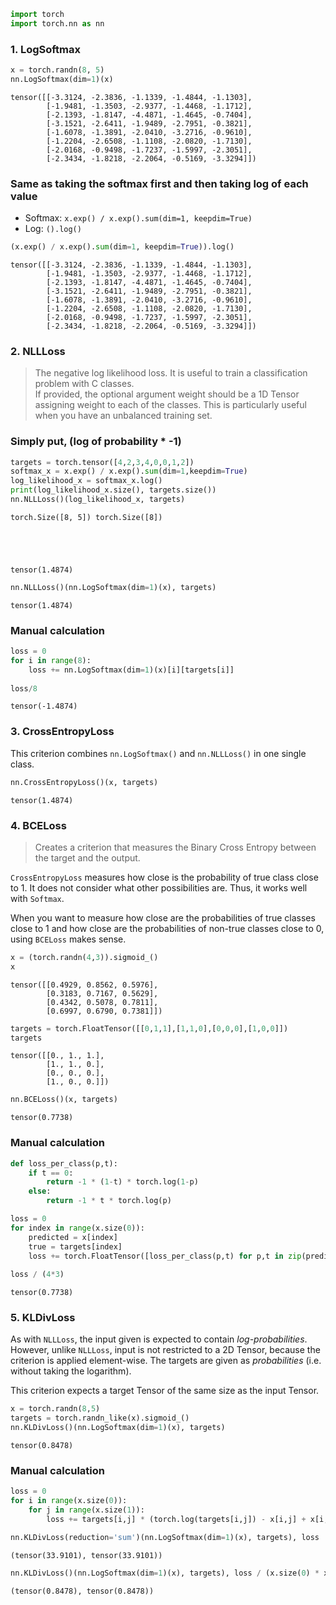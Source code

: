 

```python
import torch
import torch.nn as nn
```

### 1. LogSoftmax


```python
x = torch.randn(8, 5) 
nn.LogSoftmax(dim=1)(x)
```




    tensor([[-3.3124, -2.3836, -1.1339, -1.4844, -1.1303],
            [-1.9481, -1.3503, -2.9377, -1.4468, -1.1712],
            [-2.1393, -1.8147, -4.4871, -1.4645, -0.7404],
            [-3.1521, -2.6411, -1.9489, -2.7951, -0.3821],
            [-1.6078, -1.3891, -2.0410, -3.2716, -0.9610],
            [-1.2204, -2.6508, -1.1108, -2.0820, -1.7130],
            [-2.0168, -0.9498, -1.7237, -1.5997, -2.3051],
            [-2.3434, -1.8218, -2.2064, -0.5169, -3.3294]])



### Same as taking the softmax first and then taking log of each value
* Softmax: `x.exp() / x.exp().sum(dim=1, keepdim=True)`
* Log: `().log()`


```python
(x.exp() / x.exp().sum(dim=1, keepdim=True)).log()
```




    tensor([[-3.3124, -2.3836, -1.1339, -1.4844, -1.1303],
            [-1.9481, -1.3503, -2.9377, -1.4468, -1.1712],
            [-2.1393, -1.8147, -4.4871, -1.4645, -0.7404],
            [-3.1521, -2.6411, -1.9489, -2.7951, -0.3821],
            [-1.6078, -1.3891, -2.0410, -3.2716, -0.9610],
            [-1.2204, -2.6508, -1.1108, -2.0820, -1.7130],
            [-2.0168, -0.9498, -1.7237, -1.5997, -2.3051],
            [-2.3434, -1.8218, -2.2064, -0.5169, -3.3294]])



### 2. NLLLoss

> The negative log likelihood loss. It is useful to train a classification problem with C classes.<br>
If provided, the optional argument weight should be a 1D Tensor assigning weight to each of the classes. This is particularly useful when you have an unbalanced training set.

### Simply put, (log of probability * -1)


```python
targets = torch.tensor([4,2,3,4,0,0,1,2])
softmax_x = x.exp() / x.exp().sum(dim=1,keepdim=True)
log_likelihood_x = softmax_x.log()
print(log_likelihood_x.size(), targets.size())
nn.NLLLoss()(log_likelihood_x, targets)
```

    torch.Size([8, 5]) torch.Size([8])





    tensor(1.4874)




```python
nn.NLLLoss()(nn.LogSoftmax(dim=1)(x), targets)
```




    tensor(1.4874)



### Manual calculation


```python
loss = 0
for i in range(8):
    loss += nn.LogSoftmax(dim=1)(x)[i][targets[i]]
    
loss/8
```




    tensor(-1.4874)



### 3. CrossEntropyLoss

This criterion combines `nn.LogSoftmax()` and `nn.NLLLoss()` in one single class.


```python
nn.CrossEntropyLoss()(x, targets)
```




    tensor(1.4874)



### 4. BCELoss

> Creates a criterion that measures the Binary Cross Entropy between the target and the output.

`CrossEntropyLoss` measures how close is the probability of true class close to 1. It does not consider what other possibilities are. Thus, it works well with `Softmax`.

When you want to measure how close are the probabilities of true classes close to 1 and how close are the probabilities of non-true classes close to 0, using `BCELoss` makes sense.


```python
x = (torch.randn(4,3)).sigmoid_()
x
```




    tensor([[0.4929, 0.8562, 0.5976],
            [0.3183, 0.7167, 0.5629],
            [0.4342, 0.5078, 0.7811],
            [0.6997, 0.6790, 0.7381]])




```python
targets = torch.FloatTensor([[0,1,1],[1,1,0],[0,0,0],[1,0,0]])
targets
```




    tensor([[0., 1., 1.],
            [1., 1., 0.],
            [0., 0., 0.],
            [1., 0., 0.]])




```python
nn.BCELoss()(x, targets)
```




    tensor(0.7738)



### Manual calculation


```python
def loss_per_class(p,t):
    if t == 0:
        return -1 * (1-t) * torch.log(1-p)
    else:
        return -1 * t * torch.log(p)

loss = 0
for index in range(x.size(0)):
    predicted = x[index]
    true = targets[index]
    loss += torch.FloatTensor([loss_per_class(p,t) for p,t in zip(predicted, true)]).sum()
    
loss / (4*3)
```




    tensor(0.7738)



### 5. KLDivLoss

As with `NLLLoss`, the input given is expected to contain _log-probabilities_. However, unlike `NLLLoss`, input is not restricted to a 2D Tensor, because the criterion is applied element-wise. The targets are given as _probabilities_ (i.e. without taking the logarithm).

This criterion expects a target Tensor of the same size as the input Tensor.


```python
x = torch.randn(8,5)
targets = torch.randn_like(x).sigmoid_()
nn.KLDivLoss()(nn.LogSoftmax(dim=1)(x), targets)
```




    tensor(0.8478)



### Manual calculation


```python
loss = 0
for i in range(x.size(0)):
    for j in range(x.size(1)):
        loss += targets[i,j] * (torch.log(targets[i,j]) - x[i,j] + x[i,:].exp().sum().log())
```


```python
nn.KLDivLoss(reduction='sum')(nn.LogSoftmax(dim=1)(x), targets), loss 
```




    (tensor(33.9101), tensor(33.9101))




```python
nn.KLDivLoss()(nn.LogSoftmax(dim=1)(x), targets), loss / (x.size(0) * x.size(1)) 
```




    (tensor(0.8478), tensor(0.8478))


